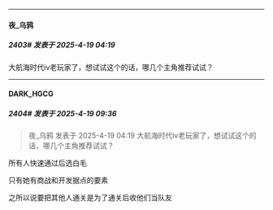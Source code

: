 ﻿
*****

####  夜_乌鸦  
##### 2403#       发表于 2025-4-19 04:19

大航海时代iv老玩家了，想试试这个的话，哪几个主角推荐试试？


*****

####  DARK_HGCG  
##### 2404#       发表于 2025-4-19 09:36

<blockquote>夜_乌鸦 发表于 2025-4-19 04:19
大航海时代iv老玩家了，想试试这个的话，哪几个主角推荐试试？</blockquote>
所有人快速通过后选白毛

只有她有商战和开发据点的要素

之所以说要把其他人通关是为了通关后收他们当队友

